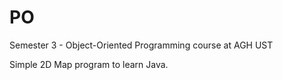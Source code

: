 # PO
Semester 3 - Object-Oriented Programming course at AGH UST

Simple 2D Map program to learn Java.
